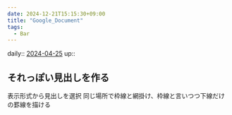 ```yaml
---
date: 2024-12-21T15:15:30+09:00
title: "Google_Document"
tags:
  - Bar
---
```


daily:: [2024-04-25](Daily_Note/2024-04-25.md)
up::

## それっぽい見出しを作る
表示形式から見出しを選択
同じ場所で枠線と網掛け、枠線と言いつつ下線だけの罫線を描ける

